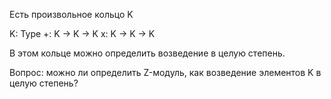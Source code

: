 Есть произвольное кольцо K

K: Type
+: K -> K -> K
x: K -> K -> K

В этом кольце можно определить возведение в целую степень. 

Вопрос: можно ли определить Z-модуль, как возведение элементов K в целую степень?
